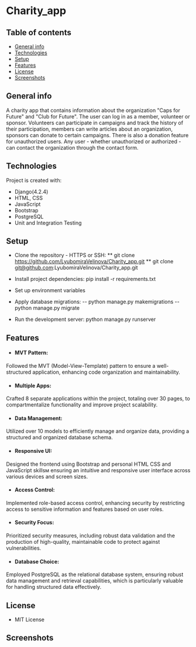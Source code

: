 # Charity_app

## Table of contents
* [General info](#general-info)
* [Technologies](#technologies)
* [Setup](#setup)
* [Features](#features)
* [License](#license)
* [Screenshots](#screenshots)

## General info
A charity app that contains information about the organization "Caps for Future" and "Club for Future". The user can log in as a member, volunteer or sponsor. Volunteers can participate in campaigns and track the history of their participation, members can write articles about an organization, sponsors can donate to certain campaigns. There is also a donation feature for unauthorized users. Any user - whether unauthorized or authorized - can contact the organization through the contact form.

## Technologies
Project is created with:
* Django(4.2.4)
* HTML, CSS
* JavaScript
* Bootstrap
* PostgreSQL
* Unit and Integration Testing

## Setup
* Clone the repository - HTTPS or SSH:
** git clone https://github.com/LyubomiraVelinova/Charity_app.git
** git clone git@github.com:LyubomiraVelinova/Charity_app.git

* Install project dependencies:
pip install -r requirements.txt

* Set up environment variables

* Apply database migrations:
-- python manage.py makemigrations
-- python manage.py migrate

* Run the development server:
python manage.py runserver

## Features
* #### MVT Pattern:
Followed the MVT (Model-View-Template) pattern to ensure a well-structured application, enhancing code organization and maintainability.

* #### Multiple Apps:
Crafted 8 separate applications within the project, totaling over 30 pages, to compartmentalize functionality and improve project scalability.

* #### Data Management:
Utilized over 10 models to efficiently manage and organize data, providing a structured and organized database schema.

* #### Responsive UI: 
Designed the frontend using Bootstrap and personal HTML CSS and JavaScript skillsм ensuring an intuitive and responsive user interface across various devices and screen sizes.

* #### Access Control:
Implemented role-based access control, enhancing security by restricting access to sensitive information and features based on user roles.

* #### Security Focus:
Prioritized security measures, including robust data validation and the production of high-quality, maintainable code to protect against vulnerabilities.

* #### Database Choice:
Employed PostgreSQL as the relational database system, ensuring robust data management and retrieval capabilities, which is particularly valuable for handling structured data effectively.

## License
* MIT License

## Screenshots

